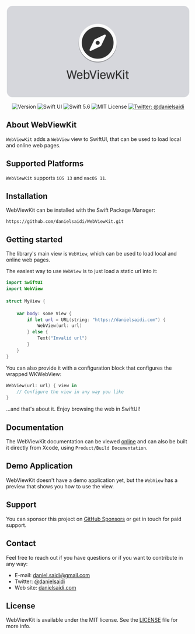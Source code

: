 <p align="center">
    <img src ="Resources/Logo.png" alt="WebViewKit" title="WebViewKit Logo" width=500 />
</p>

<p align="center">
    <img src="https://img.shields.io/github/v/release/danielsaidi/WebViewKit?color=%2300550&sort=semver" alt="Version" />
    <img src="https://img.shields.io/badge/platform-SwiftUI-blue.svg" alt="Swift UI" />
    <img src="https://img.shields.io/badge/Swift-5.6-orange.svg" alt="Swift 5.6" />
    <img src="https://img.shields.io/github/license/danielsaidi/WebViewKit" alt="MIT License" />
    <a href="https://twitter.com/danielsaidi">
        <img src="https://img.shields.io/badge/contact-@danielsaidi-blue.svg?style=flat" alt="Twitter: @danielsaidi" />
    </a>
</p>


## About WebViewKit

`WebViewKit` adds a `WebView` view to SwiftUI, that can be used to load local and online web pages.


## Supported Platforms

`WebViewKit` supports `iOS 13` and `macOS 11`.


## Installation

WebViewKit can be installed with the Swift Package Manager:

```
https://github.com/danielsaidi/WebViewKit.git
```


## Getting started

The library's main view is `WebView`, which can be used to load local and online web pages.

The easiest way to use `WebView` is to just load a static url into it:

```swift
import SwiftUI
import WebView

struct MyView {

    var body: some View {
        if let url = URL(string: "https://danielsaidi.com") {
            WebView(url: url)
        } else {
            Text("Invalid url")
        }
    }
}
```

You can also provide it with a configuration block that configures the wrapped WKWebView:

```swift
WebView(url: url) { view in
    // Configure the view in any way you like
}
```

...and that's about it. Enjoy browsing the web in SwiftUI!


## Documentation

The WebViewKit documentation can be viewed [online][Documentation] and can also be built it directly from Xcode, using `Product/Build Documentation`.
  

## Demo Application

WebViewKit doesn't have a demo application yet, but the `WebView` has a preview that shows you how to use the view.


## Support

You can sponsor this project on [GitHub Sponsors][Sponsors] or get in touch for paid support. 


## Contact

Feel free to reach out if you have questions or if you want to contribute in any way:

* E-mail: [daniel.saidi@gmail.com][Email]
* Twitter: [@danielsaidi][Twitter]
* Web site: [danielsaidi.com][Website]


## License

WebViewKit is available under the MIT license. See the [LICENSE][License] file for more info.



[Email]: mailto:daniel.saidi@gmail.com
[Twitter]: http://www.twitter.com/danielsaidi
[Website]: http://www.danielsaidi.com
[Sponsors]: https://github.com/sponsors/danielsaidi

[Documentation]: https://danielsaidi.github.io/WebViewKit/documentation/webviewkit/
[License]: https://github.com/danielsaidi/WebViewKit/blob/master/LICENSE
